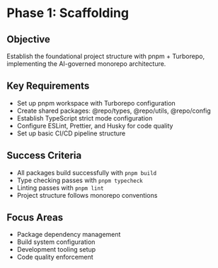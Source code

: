# Phase 1: Scaffolding

## Objective

Establish the foundational project structure with pnpm + Turborepo, implementing the AI-governed monorepo architecture.

## Key Requirements

- Set up pnpm workspace with Turborepo configuration
- Create shared packages: @repo/types, @repo/utils, @repo/config
- Establish TypeScript strict mode configuration
- Configure ESLint, Prettier, and Husky for code quality
- Set up basic CI/CD pipeline structure

## Success Criteria

- All packages build successfully with `pnpm build`
- Type checking passes with `pnpm typecheck`
- Linting passes with `pnpm lint`
- Project structure follows monorepo conventions

## Focus Areas

- Package dependency management
- Build system configuration
- Development tooling setup
- Code quality enforcement
